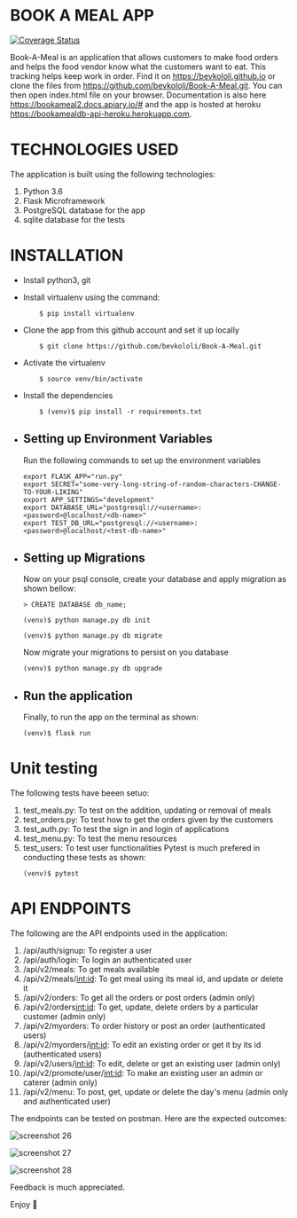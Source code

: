 # BOOK A MEAL APP
[![Coverage Status](https://coveralls.io/repos/github/bevkololi/Book-A-Meal/badge.svg?branch=challenge3)](https://coveralls.io/github/bevkololi/Book-A-Meal?branch=challenge3)

Book-A-Meal is an application that allows customers to make food orders and helps the food vendor know what the customers want to eat. This tracking helps keep work in order.
Find it on https://bevkololi.github.io or clone the files from https://github.com/bevkololi/Book-A-Meal.git. You can then open index.html file on your browser. Documentation is also here https://bookameal2.docs.apiary.io/# and the app is hosted at heroku https://bookamealdb-api-heroku.herokuapp.com.

# TECHNOLOGIES USED
The application is built using the following technologies:
1. Python 3.6
2. Flask Microframework
3. PostgreSQL database for the app
4. sqlite database for the tests


# INSTALLATION
* Install python3, git
* Install virtualenv using the command:
	```
        $ pip install virtualenv
    ```
* Clone the app from this github account and set it up locally
 	```
        $ git clone https://github.com/bevkololi/Book-A-Meal.git
    ```
* Activate the virtualenv
	```
        $ source venv/bin/activate
    ```
* Install the dependencies
	```        
        $ (venv)$ pip install -r requirements.txt
    ```

   
* ## Setting up Environment Variables
	Run the following commands to set up the environment variables
    ```
    export FLASK_APP="run.py"
	export SECRET="some-very-long-string-of-random-characters-CHANGE-TO-YOUR-LIKING"
	export APP_SETTINGS="development"
	export DATABASE_URL="postgresql://<username>:<password>@localhost/<db-name>"
	export TEST_DB_URL="postgresql://<username>:<password>@localhost/<test-db-name>"
    ```


* ## Setting up Migrations
    Now on your psql console, create your database and apply migration  as shown bellow:
    ```
    > CREATE DATABASE db_name;

    (venv)$ python manage.py db init

    (venv)$ python manage.py db migrate
    ```

    Now migrate your migrations to persist on you database
    ```
    (venv)$ python manage.py db upgrade
    ```


* ## Run the application
    Finally, to run the app on the terminal as shown:
    ```
    (venv)$ flask run
    ```
    

  
# Unit testing
The following tests have beeen setuo:
1. test_meals.py: To test on the addition, updating or removal of meals
2. test_orders.py: To test how to get the orders given by the customers
3. test_auth.py: To test the sign in and login of applications
4. test_menu.py: To test the menu resources
5. test_users: To test user functionalities
Pytest is much prefered in conducting these tests as shown:
	```
    (venv)$ pytest
    ```

# API ENDPOINTS
The following are the API endpoints used in the application:
1. /api/auth/signup: To register a user
2. /api/auth/login: To login an authenticated user
3. /api/v2/meals: To get meals available
4. /api/v2/meals/<int:id>: To get meal using its meal id, and update or delete it
5. /api/v2/orders: To get all the orders or post orders (admin only)
6. /api/v2/orders<int:id>: To get, update, delete orders by a particular customer (admin only)
7. /api/v2/myorders: To order history or post an order (authenticated users)
8. /api/v2/myorders/<int:id>: To edit an existing order or get it by its id (authenticated users)
9. /api/v2/users/<int:id>: To edit, delete or get an existing user (admin only)
10. /api/v2/promote/user/<int:id>: To make an existing user an admin or caterer (admin only)
11. /api/v2/menu: To post, get, update or delete the day's menu (admin only and authenticated user)

 

The endpoints can be tested on postman. Here are the expected outcomes:

![screenshot 26](https://user-images.githubusercontent.com/26184534/39310723-d0b7a332-4973-11e8-82d3-6e39738f1c31.png)

![screenshot 27](https://user-images.githubusercontent.com/26184534/39310724-d11ecf62-4973-11e8-81c6-a5c0d9ba33ce.png)

![screenshot 28](https://user-images.githubusercontent.com/26184534/39310726-d1820c80-4973-11e8-9f4f-fe8b62129ba0.png)


 Feedback is much appreciated.
 
 Enjoy 



